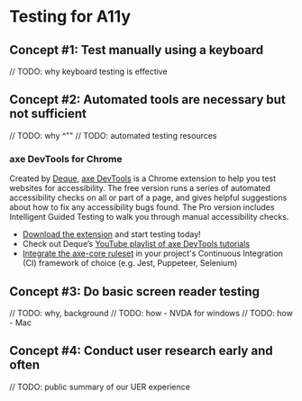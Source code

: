 # Testing for A11y

## Concept #1: Test manually using a keyboard

// TODO: why keyboard testing is effective

## Concept #2: Automated tools are necessary but not sufficient

// TODO: why ^""
// TODO: automated testing resources

### axe DevTools for Chrome 
Created by [Deque](https://deque.com/), [axe DevTools](https://www.deque.com/axe/devtools/) is a Chrome extension to help you test websites for accessibility. The free version runs a series of automated accessibility checks on all or part of a page, and gives helpful suggestions about how to fix any accessibility bugs found. The Pro version includes Intelligent Guided Testing to walk you through manual accessibility checks. 
* [Download the extension](https://chrome.google.com/webstore/detail/axe-devtools-web-accessib/lhdoppojpmngadmnindnejefpokejbdd?hl=en-US) and start testing today!
* Check out Deque’s [YouTube playlist of axe DevTools tutorials](https://www.youtube.com/playlist?list=PLdhQLgcmuKTu08j68DrRorc0dJEobBPNr)
* [Integrate the axe-core ruleset](https://www.deque.com/axe/core-documentation/integrations/) in your project's Continuous Integration (CI) framework of choice (e.g. Jest, Puppeteer, Selenium)

## Concept #3: Do basic screen reader testing

// TODO: why, background
// TODO: how - NVDA for windows
// TODO: how - Mac

## Concept #4: Conduct user research early and often

// TODO: public summary of our UER experience